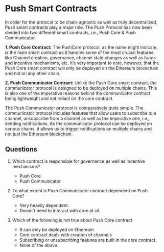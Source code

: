 # Push Smart Contracts

In order for the protocol to be chain-agnostic as well as truly decentralized, Push smart contracts play a major role.
The Push Protocol has now been divided into two different smart contracts, i.e., Push Core & Push Communicator.

**1. Push Core Contract:**
The PushCore protocol, as the name might indicate, is the main smart contract as it handles some of the most crucial features like Channel creation, governance, channel state changes as well as funds and incentive mechanisms, etc.
It’s very important to note, however, that the Push Core smart contract will only be deployed on the Ethereum blockchain and not on any other chain.

**2. Push Communicator Contract:**
Unlike the Push Core smart contract, the communicator protocol is designed to be deployed on multiple chains. This is also one of the imperative reasons behind the communicator contract being lightweight and not reliant on the core contract.

The Push Communicator protocol is comparatively quite simple. The communicator protocol includes features that allow users to subscribe to a channel, unsubscribe from a channel as well as the imperative one, i.e., sending notifications. As the communicator protocol can be deployed on various chains, it allows us to trigger notifications on multiple chains and not just the Ethereum blockchain.

## Questions
1. Which contract is responsible for governance as well as incentive mechanisms?
    * Push Core  
    * Push Communicator
2. To what extent is Push Communicator contract dependent on Push Core?
    * Very heavily dependent.
    * Doesn't need to interact with core at all.  

3. Which of the following is not true about Push Core contract
    * It can only be deployed on Ethereum
    * Core contract deals with creation of channels
    * Subscribing or unsubscribing features are built in the core contract.
    * None of the above.
